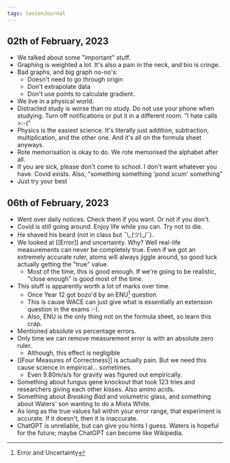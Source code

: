 ```yaml
---
tags: lessonJournal 
---
```


## 02th of February, 2023

- We talked about some "important" stuff.
- Graphing is weighted a lot. It's also a pain in the neck, and bio is cringe.
- Bad graphs, and big graph no-no's:
    - Doesn't need to go through origin
    - Don't extrapolate data
    - Don't use points to calculate gradient.
- We live in a physical world.
- Distracted study is worse than no study. Do not use your phone when studying. Turn off notifications or put it in a different room. "I hate calls >:-("
- Physics is the easiest science. It's literally just addition, subtraction, multiplication, and the other one. And it's all on the formula sheet anyways.
- Rote memorisation is okay to do. We rote memorised the alphabet after all.
- If you are sick, please don't come to school. I don't want whatever you have. Covid exists. Also, "something something 'pond scum' something"
- Just try your best

## 06th of February, 2023

- Went over daily notices. Check them if you want. Or not if you don't.
- Covid is still going around. Enjoy life while you can. Try not to die.
- He shaved his beard (not in class but ¯\\\_(ツ)\_/¯).
- We looked at [[Error]] and uncertainty. Why? Well real-life measurements can never be completely true. Even if we got an extremely accurate ruler, atoms will always jiggle around, so good luck actually getting the "true" value.
    - Most of the time, this is good enough. If we're going to be realistic, "close enough" is good most of the time.
- This stuff is apparently worth a lot of marks over time.
    - Once Year 12 got bozo'd by an ENU[^1] question
    - This is cause WACE can just give what is essentially an extension question in the exams :-).
    - Also, ENU is the only thing not on the formula sheet, so learn this crap.
- Mentioned absolute vs percentage errors.
- Only time we can remove measurement error is with an absolute zero ruler.
    - Although, this effect is negligible
- [[Four Measures of Correctness]] is actually pain. But we need this cause science in empirical... sometimes.
    - Even 9.80m/s/s for gravity was figured out empirically. 
- Something about fungus gene knockout that took 123 tries and researchers giving each other kisses. Also amino acids.
- Something about *Breaking Bad* and volumetric glass, and something about Waters' son wanting to do a Mista White.
- As long as the true values fall within your error range, that experiment is accurate. If it doesn't, then it is inaccurate.
- ChatGPT is unreliable, but can give you hints I guess. Waters is hopeful for the future; maybe ChatGPT can become like Wikipedia. 

[^1]: Error and Uncertainty